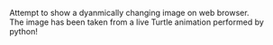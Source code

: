 Attempt to show a  dyanmically changing image on web browser.<br>
The image has been taken from a live Turtle animation performed by python!
